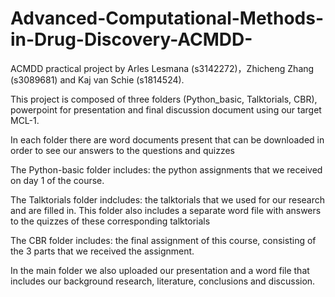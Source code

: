 # Advanced-Computational-Methods-in-Drug-Discovery-ACMDD-
ACMDD practical project by Arles Lesmana (s3142272)，Zhicheng Zhang (s3089681) and Kaj van Schie (s1814524).

This project is composed of three folders (Python_basic, Talktorials, CBR), powerpoint for presentation and final discussion document using our target MCL-1.

In each folder there are word documents present that can be downloaded in order to see our answers to the questions and quizzes

The Python-basic folder includes: the python assignments that we received on day 1 of the course.

The Talktorials folder indcludes: the talktorials that we used for our research and are filled in. This folder also includes a separate word file with answers to the quizzes of these corresponding talktorials

The CBR folder includes: the final assignment of this course, consisting of the 3 parts that we received the assignment.


In the main folder we also uploaded our presentation and a word file that includes our background research, literature, conclusions and discussion.

